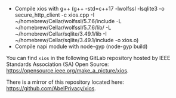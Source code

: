 
- Compile xios with g++ (g++ -std=c++17 -lwolfssl -lsqlite3 -o secure_http_client -c xios.cpp -I ~/homebrew/Cellar/wolfssl/5.7.6/include -L ~/homebrew/Cellar/wolfssl/5.7.6/lib/ -L ~/homebrew/Cellar/sqlite/3.49.1/lib -I ~/homebrew/Cellar/sqlite/3.49.1/include -o xios.o)
- Compile napi module with node-gyp (node-gyp build)


<!-- trunk-ignore(markdownlint/MD034) -->
You can find `xios` in the following GitLab repository hosted by IEEE Standards Association (SA) Open Source: https://opensource.ieee.org/make_a_picture/xios.
<!-- trunk-ignore(markdownlint/MD034) -->
There is a mirror of this repository located here: https://github.com/AbelPrivacy/xios.

